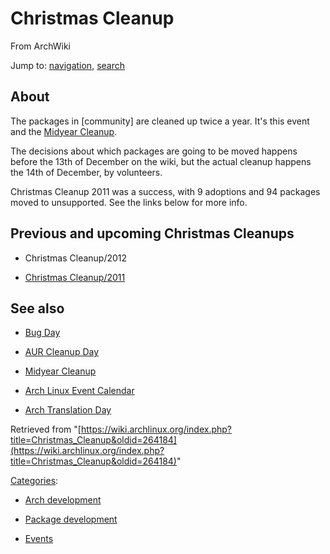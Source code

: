 # Christmas Cleanup

From ArchWiki

Jump to: [navigation](#column-one), [search](#searchInput)

## About

The packages in [community] are cleaned up twice a year. It's this event and the [Midyear Cleanup](/index.php/Midyear_Cleanup "Midyear Cleanup").

The decisions about which packages are going to be moved happens before the 13th of December on the wiki, but the actual cleanup happens the 14th of December, by volunteers.

Christmas Cleanup 2011 was a success, with 9 adoptions and 94 packages moved to unsupported. See the links below for more info.

## Previous and upcoming Christmas Cleanups

* Christmas Cleanup/2012

* [Christmas Cleanup/2011](/index.php/Christmas_Cleanup/2011 "Christmas Cleanup/2011")

## See also

* [Bug Day](/index.php/Bug_Day "Bug Day")

* [AUR Cleanup Day](/index.php/AUR_Cleanup_Day "AUR Cleanup Day")

* [Midyear Cleanup](/index.php/Midyear_Cleanup "Midyear Cleanup")

* [Arch Linux Event Calendar](/index.php/Arch_Linux_Event_Calendar "Arch Linux Event Calendar")

* [Arch Translation Day](/index.php/Arch_Translation_Day "Arch Translation Day")

Retrieved from "[https://wiki.archlinux.org/index.php?title=Christmas_Cleanup&oldid=264184](https://wiki.archlinux.org/index.php?title=Christmas_Cleanup&oldid=264184)"

[Categories](/index.php/Special:Categories "Special:Categories"):

* [Arch development](/index.php/Category:Arch_development "Category:Arch development")

* [Package development](/index.php/Category:Package_development "Category:Package development")

* [Events](/index.php/Category:Events "Category:Events")